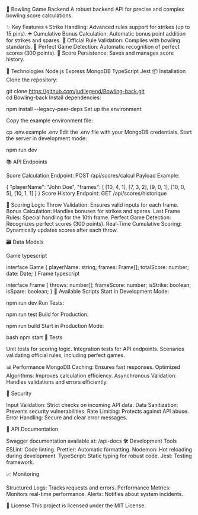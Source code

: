 🎳 Bowling Game Backend
A robust backend API for precise and complex bowling score calculations.

✨ Key Features
🌀 Strike Handling: Advanced rules support for strikes (up to 15 pins).
➕ Cumulative Bonus Calculation: Automatic bonus point addition for strikes and spares.
📜 Official Rule Validation: Complies with bowling standards.
🌟 Perfect Game Detection: Automatic recognition of perfect scores (300 points).
💾 Score Persistence: Saves and manages score history.

🚀 Technologies
Node.js
Express
MongoDB
TypeScript
Jest
📦 Installation
Clone the repository:

git clone https://github.com/judilegend/Bowling-back.git  
cd Bowling-back
Install dependencies:

npm install --legacy-peer-deps
Set up the environment:

Copy the example environment file:

cp .env.example .env
Edit the .env file with your MongoDB credentials.
Start the server in development mode:

npm run dev

📚 API Endpoints

Score Calculation
Endpoint:
POST /api/scores/calcul
Payload Example:

{
  "playerName": "John Doe",
  "frames": [
    [10, 4, 1],
    [7, 3, 2],
    [9, 0, 1],
    [10, 0, 5],
    [10, 1, 1]
  ]
}
Score History
Endpoint:
GET /api/scores/historique

🎯 Scoring Logic
Throw Validation: Ensures valid inputs for each frame.
Bonus Calculation: Handles bonuses for strikes and spares.
Last Frame Rules: Special handling for the 10th frame.
Perfect Game Detection: Recognizes perfect scores (300 points).
Real-Time Cumulative Scoring: Dynamically updates scores after each throw.

🗃️ Data Models

Game
typescript

interface Game {
  playerName: string;
  frames: Frame[];
  totalScore: number;
  date: Date;
}
Frame
typescript

interface Frame {
  throws: number[];
  frameScore: number;
  isStrike: boolean;
  isSpare: boolean;
}
🔄 Available Scripts
Start in Development Mode:

npm run dev
Run Tests:

npm run test
Build for Production:

npm run build
Start in Production Mode:

bash
npm start
🧪 Tests

Unit tests for scoring logic.
Integration tests for API endpoints.
Scenarios validating official rules, including perfect games.

📊 Performance
MongoDB Caching: Ensures fast responses.
Optimized Algorithms: Improves calculation efficiency.
Asynchronous Validation: Handles validations and errors efficiently.

🔐 Security

Input Validation: Strict checks on incoming API data.
Data Sanitization: Prevents security vulnerabilities.
Rate Limiting: Protects against API abuse.
Error Handling: Secure and clear error messages.

📝 API Documentation

Swagger documentation available at:
/api-docs
🛠️ Development Tools
ESLint: Code linting.
Prettier: Automatic formatting.
Nodemon: Hot reloading during development.
TypeScript: Static typing for robust code.
Jest: Testing framework.

📈 Monitoring

Structured Logs: Tracks requests and errors.
Performance Metrics: Monitors real-time performance.
Alerts: Notifies about system incidents.

📝 License
This project is licensed under the MIT License.
